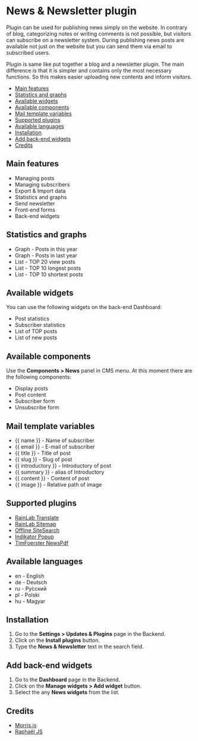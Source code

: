 # News & Newsletter plugin
Plugin can be used for publishing news simply on the website. In contrary of blog, categorizing notes or writing comments is not possible, but visitors can subscribe on a newsletter system. During publishing news posts are available not just on the website but you can send them via email to subscribed users.

Plugin is same like put together a blog and a newsletter plugin. The main difference is that it is simpler and contains only the most necessary functions. So this makes easier uploading new contents and inform visitors.

- [Main features](#main_features)
- [Statistics and graphs](#statistics)
- [Available widgets](#available_widgets)
- [Available components](#available_components)
- [Mail template variables](#mail_template)
- [Supported plugins](#supported_plugins)
- [Available languages](#available_languages)
- [Installation](#installation)
- [Add back-end widgets](#backend_widgets)
- [Credits](#credits)

<a name="main_features"></a>
## Main features
* Managing posts
* Managing subscribers
* Export & Import data
* Statistics and graphs
* Send newsletter
* Front-end forms
* Back-end widgets

<a name="statistics"></a>
## Statistics and graphs
* Graph - Posts in this year
* Graph - Posts in last year
* List - TOP 20 view posts
* List - TOP 10 longest posts
* List - TOP 10 shortest posts

<a name="available_widgets"></a>
## Available widgets
You can use the following widgets on the back-end Dashboard:
* Post statistics
* Subscriber statistics
* List of TOP posts
* List of new posts

<a name="available_components"></a>
## Available components
Use the __Components > News__ panel in CMS menu. At this moment there are the following components:
* Display posts
* Post content
* Subscriber form
* Unsubscribe form

<a name="mail_template"></a>
## Mail template variables
* {{ name }} - Name of subscriber
* {{ email }} - E-mail of subscriber
* {{ title }} - Title of post
* {{ slug }} - Slug of post
* {{ introductory }} - Introductory of post
* {{ summary }} - alias of Introductory
* {{ content }} - Content of post
* {{ image }} - Relative path of image

<a name="supported_plugins"></a>
## Supported plugins
* [RainLab Translate](http://octobercms.com/plugin/rainlab-translate)
* [RainLab Sitemap](http://octobercms.com/plugin/rainlab-sitemap)
* [Offline SiteSearch](http://octobercms.com/plugin/offline-sitesearch)
* [Indikator Popup](http://octobercms.com/plugin/indikator-popup)
* [TimFoerster NewsPdf](http://octobercms.com/plugin/timfoerster-newspdf)

<a name="available_languages"></a>
## Available languages
* en - English
* de - Deutsch
* ru - Pу́сский
* pl - Polski
* hu - Magyar

<a name="installation"></a>
## Installation
1. Go to the __Settings > Updates & Plugins__ page in the Backend.
1. Click on the __Install plugins__ button.
1. Type the __News & Newsletter__ text in the search field.

<a name="backend_widgets"></a>
## Add back-end widgets
1. Go to the __Dashboard__ page in the Backend.
1. Click on the __Manage widgets > Add widget__ button.
1. Select the any __News widgets__ from the list.

<a name="credits"></a>
## Credits
* [Morris.js](http://morrisjs.github.io/morris.js)
* [Raphaël JS](http://dmitrybaranovskiy.github.io/raphael)
